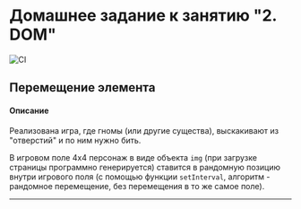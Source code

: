 # Домашнее задание к занятию "2. DOM"

![CI](https://github.com//NadinDesyatova/ahj_DOM/actions/workflows/web.yml/badge.svg)

## Перемещение элемента

#### Описание

Реализована игра, где гномы (или другие существа), выскакивают из "отверстий" и по ним нужно бить.

В игровом поле 4x4 персонаж в виде объекта `img` (при загрузке страницы программно генерируется) ставится в рандомную позицию внутри игрового поля (с помощью функции `setInterval`, алгоритм - рандомное перемещение, без перемещения в то же самое поле).

---